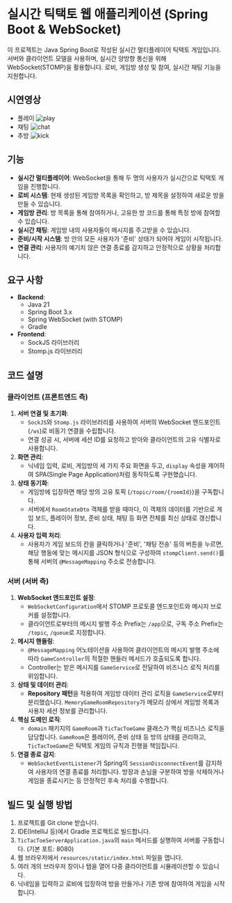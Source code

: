 # 실시간 틱택토 웹 애플리케이션 (Spring Boot & WebSocket)

이 프로젝트는 Java Spring Boot로 작성된 실시간 멀티플레이어 틱택토 게임입니다. 서버와 클라이언트 모델을 사용하며, 실시간 양방향 통신을 위해 WebSocket(STOMP)을 활용합니다. 로비, 게임방 생성 및 참여, 실시간 채팅 기능을 지원합니다.

## 시연영상
- 플레이
![play](https://github.com/user-attachments/assets/0c02020b-b723-4a0c-bcc5-840d5dd8ba5b)
- 채팅
![chat](https://github.com/user-attachments/assets/6ab6b1a2-b6e4-40db-a4ab-90d236707aca)
- 추방
![kick](https://github.com/user-attachments/assets/638b5577-25a4-45af-b214-fad7df11c741)

## 기능
- **실시간 멀티플레이어**: WebSocket을 통해 두 명의 사용자가 실시간으로 틱택토 게임을 진행합니다.
- **로비 시스템**: 현재 생성된 게임방 목록을 확인하고, 방 제목을 설정하여 새로운 방을 만들 수 있습니다.
- **게임방 관리**: 방 목록을 통해 참여하거나, 고유한 방 코드를 통해 특정 방에 참여할 수 있습니다.
- **실시간 채팅**: 게임방 내의 사용자들이 메시지를 주고받을 수 있습니다.
- **준비/시작 시스템**: 방 안의 모든 사용자가 '준비' 상태가 되어야 게임이 시작됩니다.
- **연결 관리**: 사용자의 예기치 않은 연결 종료를 감지하고 안정적으로 상황을 처리합니다.

## 요구 사항
- **Backend**:
    - Java 21
    - Spring Boot 3.x
    - Spring WebSocket (with STOMP)
    - Gradle
- **Frontend**:
    - SockJS 라이브러리
    - Stomp.js 라이브러리

## 코드 설명

### 클라이언트 (프론트엔드 측)

1.  **서버 연결 및 초기화**:
    - `SockJS`와 `Stomp.js` 라이브러리를 사용하여 서버의 WebSocket 엔드포인트(`/ws`)로 비동기 연결을 수립합니다.
    - 연결 성공 시, 서버에 세션 ID를 요청하고 받아와 클라이언트의 고유 식별자로 사용합니다.
2.  **화면 관리**:
    - 닉네임 입력, 로비, 게임방의 세 가지 주요 화면을 두고, `display` 속성을 제어하여 SPA(Single Page Application)처럼 동작하도록 구현했습니다.
3.  **상태 동기화**:
    - 게임방에 입장하면 해당 방의 고유 토픽 (`/topic/room/{roomId}`)을 구독합니다.
    - 서버에서 `RoomStateDto` 객체를 받을 때마다, 이 객체의 데이터를 기반으로 게임 보드, 플레이어 정보, 준비 상태, 채팅 등 화면 전체를 최신 상태로 갱신합니다.
4.  **사용자 입력 처리**:
    - 사용자가 게임 보드의 칸을 클릭하거나 '준비', '채팅 전송' 등의 버튼을 누르면, 해당 행동에 맞는 메시지를 JSON 형식으로 구성하여 `stompClient.send()`를 통해 서버의 `@MessageMapping` 주소로 전송합니다.

### 서버 (서버 측)

1.  **WebSocket 엔드포인트 설정**:
    - `WebSocketConfiguration`에서 STOMP 프로토콜 엔드포인트와 메시지 브로커를 설정합니다.
    - 클라이언트로부터의 메시지 발행 주소 Prefix는 `/app`으로, 구독 주소 Prefix는 `/topic`, `/queue`로 지정합니다.
2.  **메시지 핸들링**:
    - `@MessageMapping` 어노테이션을 사용하여 클라이언트의 메시지 발행 주소에 따라 `GameController`의 적절한 핸들러 메서드가 호출되도록 합니다.
    - Controller는 받은 메시지를 `GameService`로 전달하여 비즈니스 로직 처리를 위임합니다.
3.  **상태 및 데이터 관리**:
    - **Repository 패턴**을 적용하여 게임방 데이터 관리 로직을 `GameService`로부터 분리했습니다. `MemoryGameRoomRepository`가 메모리 상에서 게임방 목록과 사용자 세션 정보를 관리합니다.
4.  **핵심 도메인 로직**:
    - `domain` 패키지의 `GameRoom`과 `TicTacToeGame` 클래스가 핵심 비즈니스 로직을 담당합니다. `GameRoom`은 플레이어, 준비 상태 등 방의 상태를 관리하고, `TicTacToeGame`은 틱택토 게임의 규칙과 진행을 책임집니다.
5.  **연결 종료 감지**:
    - `WebSocketEventListener`가 Spring의 `SessionDisconnectEvent`를 감지하여 사용자의 연결 종료를 처리합니다. 방장과 손님을 구분하여 방을 삭제하거나 게임을 종료시키는 등 안정적인 후속 처리를 수행합니다.

## 빌드 및 실행 방법

1.  프로젝트를 Git clone 받습니다.
2.  IDE(IntelliJ 등)에서 Gradle 프로젝트로 빌드합니다.
3.  `TicTacToeServerApplication.java`의 `main` 메서드를 실행하여 서버를 구동합니다. (기본 포트: 8080)
4.  웹 브라우저에서 `resources/static/index.html` 파일을 엽니다.
5.  여러 개의 브라우저 창이나 탭을 열어 다중 클라이언트를 시뮬레이션할 수 있습니다.
6.  닉네임을 입력하고 로비에 입장하여 방을 만들거나 기존 방에 참여하여 게임을 시작합니다.